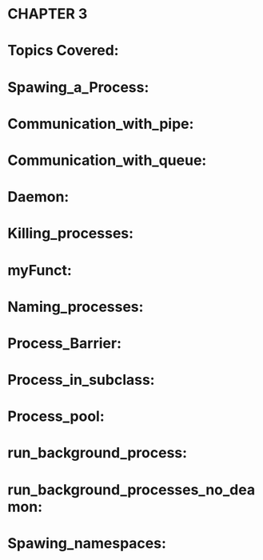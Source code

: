    # CHAPTER 3
# Topics Covered:
# Spawing_a_Process:



# Communication_with_pipe:
# Communication_with_queue:
# Daemon:

# Killing_processes:
# myFunct:
# Naming_processes:
# Process_Barrier:
# Process_in_subclass:
# Process_pool:
# run_background_process:
# run_background_processes_no_deamon:
# Spawing_namespaces:
